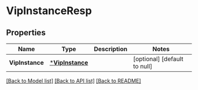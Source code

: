 # VipInstanceResp

## Properties
Name | Type | Description | Notes
------------ | ------------- | ------------- | -------------
**VipInstance** | [***VipInstance**](VIPInstance.md) |  | [optional] [default to null]

[[Back to Model list]](../README.md#documentation-for-models) [[Back to API list]](../README.md#documentation-for-api-endpoints) [[Back to README]](../README.md)


